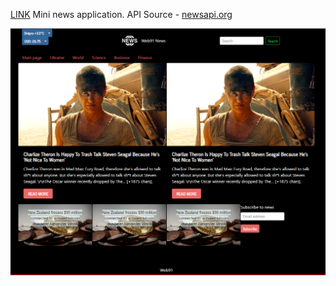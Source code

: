 [LINK]()
Mini news application. API Source - [newsapi.org](https://newsapi.org/)

![](./docs/main_page.png)
